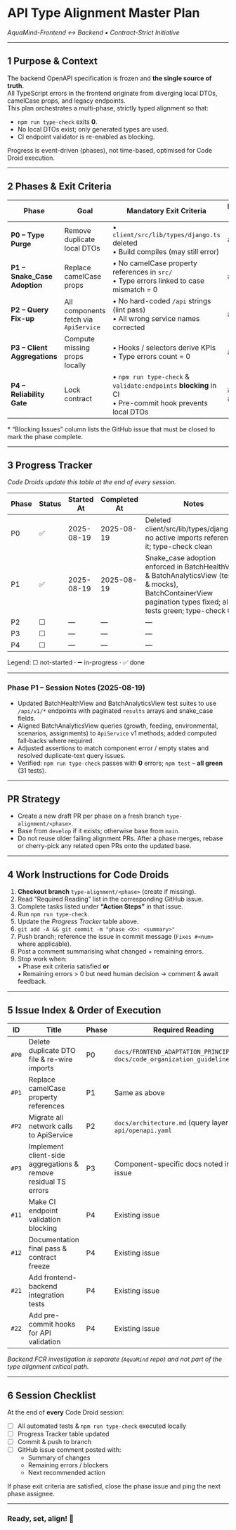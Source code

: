 # API Type Alignment Master Plan  
_AquaMind-Frontend ↔ Backend • Contract-Strict Initiative_  

---

## 1 Purpose & Context  
The backend OpenAPI specification is frozen and **the single source of truth**.  
All TypeScript errors in the frontend originate from diverging local DTOs, camelCase props, and legacy endpoints.  
This plan orchestrates a multi-phase, strictly typed alignment so that:

* `npm run type-check` exits **0**.  
* No local DTOs exist; only generated types are used.  
* CI endpoint validator is re-enabled as blocking.  

Progress is event-driven (phases), not time-based, optimised for Code Droid execution.

---

## 2 Phases & Exit Criteria  

| Phase | Goal | Mandatory Exit Criteria | Blocking Issues* |
|-------|------|-------------------------|------------------|
| **P0 – Type Purge** | Remove duplicate local DTOs | • `client/src/lib/types/django.ts` deleted  <br>• Build compiles (may still error) | #P0 |
| **P1 – Snake_Case Adoption** | Replace camelCase props | • No camelCase property references in `src/`  <br>• Type errors linked to case mismatch = 0 | #P1 |
| **P2 – Query Fix-up** | All components fetch via `ApiService` | • No hard-coded `/api` strings (lint pass)  <br>• All wrong service names corrected | #P2 |
| **P3 – Client Aggregations** | Compute missing props locally | • Hooks / selectors derive KPIs  <br>• Type errors count = 0 | #P3 |
| **P4 – Reliability Gate** | Lock contract | • `npm run type-check` & `validate:endpoints` **blocking** in CI  <br>• Pre-commit hook prevents local DTOs | #11 #12 #21 #22 |

\* “Blocking Issues” column lists the GitHub issue that must be closed to mark the phase complete.

---

## 3 Progress Tracker  

_Code Droids update this table at the end of every session._

| Phase | Status | Started At | Completed At | Notes |
|-------|--------|-----------|--------------|-------|
| P0 | ✅ | 2025-08-19 | 2025-08-19 | Deleted client/src/lib/types/django.ts; no active imports referenced it; type-check clean |
| P1 | ✅ | 2025-08-19 | 2025-08-19 | Snake_case adoption enforced in BatchHealthView & BatchAnalyticsView (tests & mocks), BatchContainerView pagination types fixed; all tests green; type-check 0 |
| P2 | ☐ | — | — | — |
| P3 | ☐ | — | — | — |
| P4 | ☐ | — | — | — |

Legend: ☐ not-started · ➖ in-progress · ✅ done

---

### Phase P1 – Session Notes (2025-08-19)

* Updated BatchHealthView and BatchAnalyticsView test suites to use `/api/v1/*` endpoints with paginated `results` arrays and snake_case fields.  
* Aligned BatchAnalyticsView queries (growth, feeding, environmental, scenarios, assignments) to `ApiService` v1 methods; added computed fall-backs where required.  
* Adjusted assertions to match component error / empty states and resolved duplicate-text query issues.  
* Verified: `npm run type-check` passes with **0** errors; `npm test` – **all green** (31 tests).  

---

## PR Strategy

- Create a new draft PR per phase on a fresh branch `type-alignment/<phase>`.
- Base from `develop` if it exists; otherwise base from `main`.
- Do not reuse older failing alignment PRs. After a phase merges, rebase or cherry-pick any related open PRs onto the updated base.

---

## 4 Work Instructions for Code Droids  

1. **Checkout branch** `type-alignment/<phase>` (create if missing).  
2. Read “Required Reading” list in the corresponding GitHub issue.  
3. Complete tasks listed under **“Action Steps”** in that issue.  
4. Run `npm run type-check`.  
5. Update the _Progress Tracker_ table above.  
6. `git add -A && git commit -m "phase <X>: <summary>"`  
7. Push branch; reference the issue in commit message (`Fixes #<num>` where applicable).  
8. Post a comment summarising what changed + remaining errors.  
9. Stop work when:  
   • Phase exit criteria satisfied **or**  
   • Remaining errors > 0 but need human decision → comment & await feedback.

---

## 5 Issue Index & Order of Execution  

| ID | Title | Phase | Required Reading |
|----|-------|-------|------------------|
| `#P0` | Delete duplicate DTO file & re-wire imports | P0 | `docs/FRONTEND_ADAPTATION_PRINCIPLES.md`, `docs/code_organization_guidelines.md` |
| `#P1` | Replace camelCase property references | P1 | Same as above |
| `#P2` | Migrate all network calls to ApiService | P2 | `docs/architecture.md` (query layer), `api/openapi.yaml` |
| `#P3` | Implement client-side aggregations & remove residual TS errors | P3 | Component-specific docs noted inside issue |
| `#11` | Make CI endpoint validation blocking | P4 | Existing issue |
| `#12` | Documentation final pass & contract freeze | P4 | Existing issue |
| `#21` | Add frontend-backend integration tests | P4 | Existing issue |
| `#22` | Add pre-commit hooks for API validation | P4 | Existing issue |

_Backend FCR investigation is separate (`AquaMind` repo) and not part of the type alignment critical path._

---

## 6 Session Checklist  

At the end of **every** Code Droid session:

- [ ] All automated tests & `npm run type-check` executed locally  
- [ ] Progress Tracker table updated  
- [ ] Commit & push to branch  
- [ ] GitHub issue comment posted with:  
  - Summary of changes  
  - Remaining errors / blockers  
  - Next recommended action  

If phase exit criteria are satisfied, close the phase issue and ping the next phase assignee.

---

### Ready, set, align! 🚀